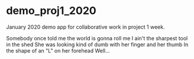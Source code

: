 # demo_proj1_2020
January 2020 demo app for collaborative work in project 1 week.

Somebody once told me the world is gonna roll me
I ain't the sharpest tool in the shed
She was looking kind of dumb with her finger and her thumb
In the shape of an "L" on her forehead
Well...
